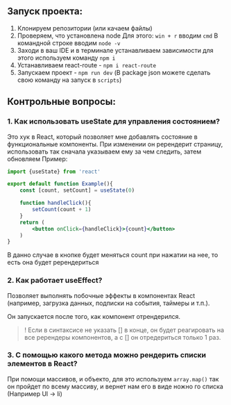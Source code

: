 ## Запуск проекта:
1. Клонируем репозитории (или качаем файлы)
2. Проверяем, что установлена node 
Для этого:
`win + r` вводим `cmd`
В командной строке вводим `node -v`
3. Заходи в ваш IDE и в терминале устанавливаем зависимости
для этого используем команду `npm i`
4. Устанавливаем react-route - `npm i react-route`
5. Запускаем проект - `npm run dev` (В package json можете сделать свою команду на запуск в `scripts`)
## Контрольные вопросы:
### 1. Как использовать useState для управления состоянием?
Это хук в React, который позволяет мне добавлять состояние в функциональные компоненты.
При изменении он ререндерит страницу, использовать так
сначала указываем ему за чем следить, затем обновляем
Пример:
```jsx
import {useState} from 'react'

export default function Example(){
    const [count, setCount] = useState(0)

    function handleClick(){
        setCount(count + 1)
    }
    return (
        <button onClick={handleClick}>{count}</button>
    )
}
```
В данно случае в кнопке будет меняться count при нажатии на нее, то есть она будет ререндериться
### 2. Как работает useEffect?

Позволяет выполнять побочные эффекты в компонентах React (например, загрузка данных, подписки на события, таймеры и т.п.).

Он запускается после того, как компонент отрендерился.


> ! Если в синтаксисе не указать [] в конце, он будет реагировать на все ререндеры компонентов, а с [] он отредериться только 1 раз.


### 3. С помощью какого метода можно рендерить списки элементов в React?

При помощи массивов, и объекто, для это используем `array.map()` так он пройдет по всему массиву, и вернет нам его в виде ножно го списка (Например Ul -> li)
